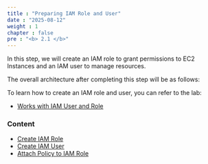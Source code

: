 ```yaml
---
title : "Preparing IAM Role and User"
date : "2025-08-12"
weight : 1
chapter : false
pre : "<b> 2.1 </b>"
---
```


In this step, we will create an IAM role to grant permissions to EC2 Instances and an IAM user to manage resources.

The overall architecture after completing this step will be as follows:


To learn how to create an IAM role and user, you can refer to the lab:

- [Works with IAM User and Role](https://000002.awsstudygroup.com/en/)

### Content

- [Create IAM Role](2.1.1-createiamrole)
- [Create IAM User](2.1.2-createiamuser)
- [Attach Policy to IAM Role](2.1.3-attachpolicytoiamrole)

